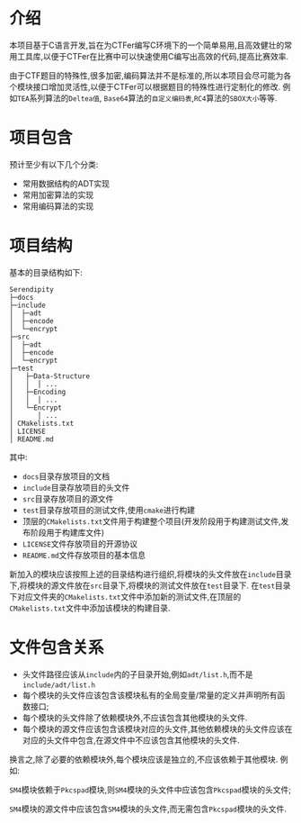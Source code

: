 # 介绍

本项目基于C语言开发,旨在为CTFer编写C环境下的一个简单易用,且高效健壮的常用工具库,以便于CTFer在比赛中可以快速使用C编写出高效的代码,提高比赛效率.

由于CTF题目的特殊性,很多加密,编码算法并不是标准的,所以本项目会尽可能为各个模块接口增加灵活性,以便于CTFer可以根据题目的特殊性进行定制化的修改.
例如`TEA`系列算法的`Deltea值`, `Base64`算法的`自定义编码表`,`RC4`算法的`SBOX大小`等等.

# 项目包含

预计至少有以下几个分类:

- 常用数据结构的ADT实现
- 常用加密算法的实现
- 常用编码算法的实现

# 项目结构

基本的目录结构如下:

```plaintext
Serendipity
├─docs
├─include
│  ├─adt
│  ├─encode
│  └─encrypt
├─src
│  ├─adt
│  ├─encode
│  └─encrypt
├─test
│   ├─Data-Structure
│   │  │ ...
│   ├─Encoding
│   │  │ ...
│   └─Encrypt
│      │ ...
│ CMakelists.txt
│ LICENSE
│ README.md
```

其中:

- `docs`目录存放项目的文档
- `include`目录存放项目的头文件
- `src`目录存放项目的源文件
- `test`目录存放项目的测试文件,使用`cmake`进行构建
- 顶层的`CMakelists.txt`文件用于构建整个项目(开发阶段用于构建测试文件,发布阶段用于构建库文件)
- `LICENSE`文件存放项目的开源协议
- `README.md`文件存放项目的基本信息

新加入的模块应该按照上述的目录结构进行组织,将模块的头文件放在`include`目录下,将模块的源文件放在`src`目录下,将模块的测试文件放在`test`目录下.
在`test`目录下对应文件夹的`CMakelists.txt`文件中添加新的测试文件,在顶层的`CMakelists.txt`文件中添加该模块的构建目录.

# 文件包含关系
- 头文件路径应该从`include`内的子目录开始,例如`adt/list.h`,而不是`include/adt/list.h`
- 每个模块的头文件应该包含该模块私有的全局变量/常量的定义并声明所有函数接口;
- 每个模块的头文件除了依赖模块外,不应该包含其他模块的头文件.
- 每个模块的源文件应该包含该模块对应的头文件,其他依赖模块的头文件应该在对应的头文件中包含,在源文件中不应该包含其他模块的头文件.

换言之,除了必要的依赖模块外,每个模块应该是独立的,不应该依赖于其他模块.
例如:

`SM4`模块依赖于`Pkcspad`模块,则`SM4`模块的头文件中应该包含`Pkcspad`模块的头文件;

`SM4`模块的源文件中应该包含`SM4`模块的头文件,而无需包含`Pkcspad`模块的头文件.